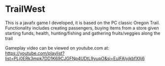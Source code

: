 # TrailWest
This is a javafx game I developed, it is based on the PC classic Oregon Trail. Functionality includes creating passengers, buying items from a store given starting funds, health, hunting/fishing and gathering fruits/veggies along the trail

Gameplay video can be viewed on youtube.com at: 
https://youtube.com/playlist?list=PLj0ERk3mpk7DD1K69CJGFNp4UDtL9yupO&si=EulFAlyjkbfXIlj6
